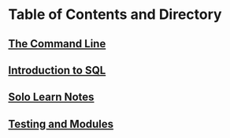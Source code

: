 # Table of Contents and Directory

## [The Command Line](the-command-line)

## [Introduction to SQL](./introduction-to-sql/introduction-to-sql.md)

## [Solo Learn Notes](solo-learn-notes)

## [Testing and Modules](testing-and-modules)
